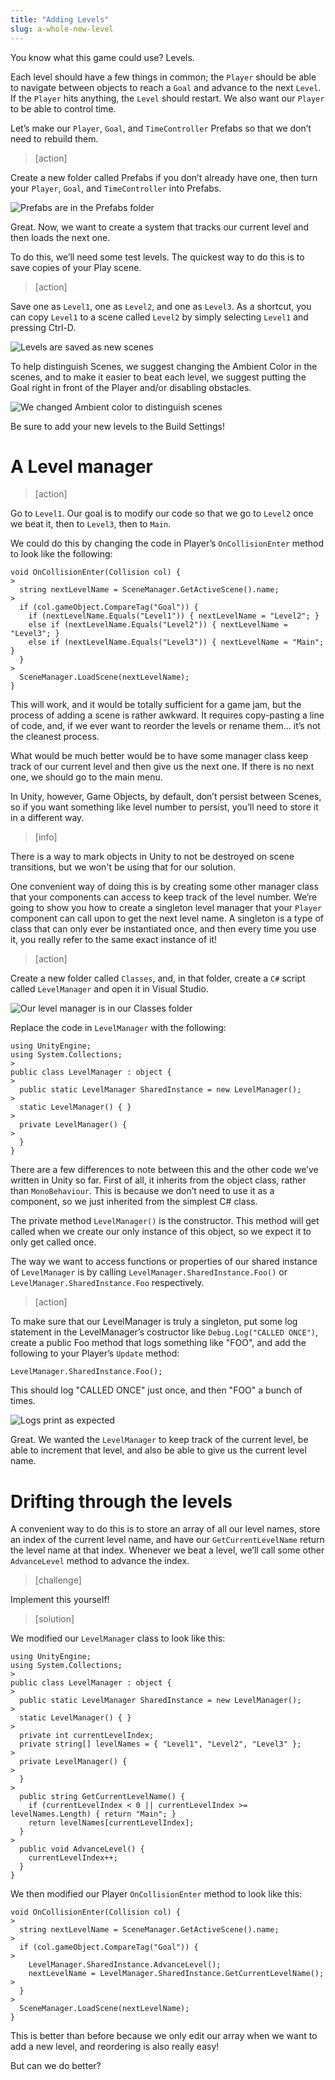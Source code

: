 ```yaml
---
title: "Adding Levels"
slug: a-whole-new-level
---
```


You know what this game could use? Levels.

Each level should have a few things in common; the `Player` should be able to navigate between objects to reach a `Goal` and advance to the next `Level`. If the `Player` hits anything, the `Level` should restart. We also want our `Player` to be able to control time.

Let’s make our `Player`, `Goal`, and `TimeController` Prefabs so that we don’t need to rebuild them.

> [action]
>
Create a new folder called Prefabs if you don’t already have one, then turn your `Player`, `Goal`, and `TimeController` into Prefabs.
>
![Prefabs are in the Prefabs folder](../media/image119.png)

Great. Now, we want to create a system that tracks our current level and then loads the next one.

To do this, we’ll need some test levels. The quickest way to do this is to save copies of your Play scene.

> [action]
>
Save one as `Level1`, one as `Level2`, and one as `Level3`. As a shortcut, you can copy `Level1` to a scene called `Level2` by simply selecting `Level1` and pressing Ctrl-D.
>
![Levels are saved as new scenes](../media/image32.png)

To help distinguish Scenes, we suggest changing the Ambient Color in the scenes, and to make it easier to beat each level, we suggest putting the Goal right in front of the Player and/or disabling obstacles.

![We changed Ambient color to distinguish scenes](../media/image122.png)

Be sure to add your new levels to the Build Settings!

# A Level manager

> [action]
>
Go to `Level1`. Our goal is to modify our code so that we go to `Level2` once we beat it, then to `Level3`, then to `Main`.

We could do this by changing the code in Player’s `OnCollisionEnter` method to look like the following:
>
```
void OnCollisionEnter(Collision col) {
>
  string nextLevelName = SceneManager.GetActiveScene().name;
>
  if (col.gameObject.CompareTag("Goal")) {
    if (nextLevelName.Equals("Level1")) { nextLevelName = "Level2"; }
    else if (nextLevelName.Equals("Level2")) { nextLevelName = "Level3"; }
    else if (nextLevelName.Equals("Level3")) { nextLevelName = "Main"; }
  }
>
  SceneManager.LoadScene(nextLevelName);
}
```

This will work, and it would be totally sufficient for a game jam, but the process of adding a scene is rather awkward. It requires copy-pasting a line of code, and, if we ever want to reorder the levels or rename them… it’s not the cleanest process.

What would be much better would be to have some manager class keep track of our current level and then give us the next one. If there is no next one, we should go to the main menu.

In Unity, however, Game Objects, by default, don’t persist between Scenes, so if you want something like level number to persist, you’ll need to store it in a different way.

> [info]
>
There is a way to mark objects in Unity to not be destroyed on scene transitions, but we won't be using that for our solution.

One convenient way of doing this is by creating some other manager class that your components can access to keep track of the level number. We’re going to show you how to create a singleton level manager that your `Player` component can call upon to get the next level name. A singleton is a type of class that can only ever be instantiated once, and then every time you use it, you really refer to the same exact instance of it!

> [action]
>
Create a new folder called `Classes`, and, in that folder, create a `C#` script called `LevelManager` and open it in Visual Studio.
>
![Our level manager is in our Classes folder](../media/image128.png)
>
Replace the code in `LevelManager` with the following:
>
```
using UnityEngine;
using System.Collections;
>
public class LevelManager : object {
>
  public static LevelManager SharedInstance = new LevelManager();
>
  static LevelManager() { }
>
  private LevelManager() {
>
  }
}
```

There are a few differences to note between this and the other code we’ve written in Unity so far. First of all, it inherits from the object class, rather than `MonoBehaviour`. This is because we don’t need to use it as a component, so we just inherited from the simplest C# class.

The private method `LevelManager()` is the constructor. This method will get called when we create our only instance of this object, so we expect it to only get called once.

The way we want to access functions or properties of our shared instance of `LevelManager` is by calling `LevelManager.SharedInstance.Foo()` or `LevelManager.SharedInstance.Foo` respectively.

> [action]
>
To make sure that our LevelManager is truly a singleton, put some log statement in the LevelManager’s costructor like `Debug.Log("CALLED ONCE")`, create a public Foo method that logs something like "FOO", and add the following to your Player’s `Update` method:
>
```
LevelManager.SharedInstance.Foo();
```
This should log "CALLED ONCE" just once, and then "FOO" a bunch of times.
>
![Logs print as expected](../media/image03.png)

Great. We wanted the `LevelManager` to keep track of the current level, be able to increment that level, and also be able to give us the current level name.

# Drifting through the levels

A convenient way to do this is to store an array of all our level names, store an index of the current level name, and have our `GetCurrentLevelName` return the level name at that index. Whenever we beat a level, we’ll call some other `AdvanceLevel` method to advance the index.

> [challenge]
>
Implement this yourself!

<!-- -->

> [solution]
>
We modified our `LevelManager` class to look like this:
>
```
using UnityEngine;
using System.Collections;
>
public class LevelManager : object {
>
  public static LevelManager SharedInstance = new LevelManager();
>
  static LevelManager() { }
>
  private int currentLevelIndex;
  private string[] levelNames = { "Level1", "Level2", "Level3" };
>
  private LevelManager() {
>
  }
>
  public string GetCurrentLevelName() {
    if (currentLevelIndex < 0 || currentLevelIndex >= levelNames.Length) { return "Main"; }
    return levelNames[currentLevelIndex];
  }
>
  public void AdvanceLevel() {
    currentLevelIndex++;
  }
}
```
>
We then modified our Player `OnCollisionEnter` method to look like this:
>
```
void OnCollisionEnter(Collision col) {
>
  string nextLevelName = SceneManager.GetActiveScene().name;
>
  if (col.gameObject.CompareTag("Goal")) {
>
    LevelManager.SharedInstance.AdvanceLevel();
    nextLevelName = LevelManager.SharedInstance.GetCurrentLevelName();
>
  }
>
  SceneManager.LoadScene(nextLevelName);
}
```

This is better than before because we only edit our array when we want to add a new level, and reordering is also really easy!

But can we do better?
